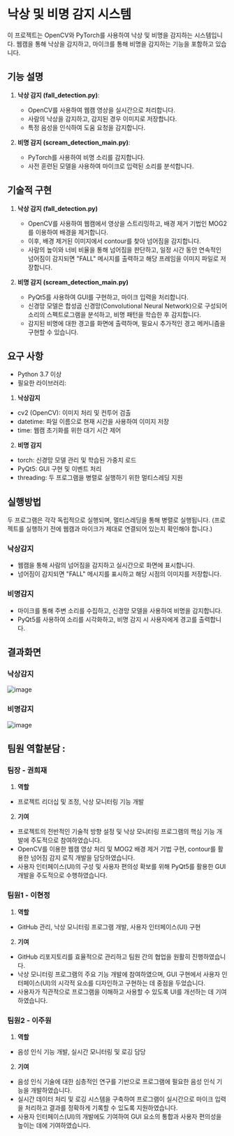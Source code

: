 # 낙상 및 비명 감지 시스템

이 프로젝트는 OpenCV와 PyTorch를 사용하여 낙상 및 비명을 감지하는 시스템입니다. 웹캠을 통해 낙상을 감지하고, 마이크를 통해 비명을 감지하는 기능을 포함하고 있습니다.

## 기능 설명

1. **낙상 감지 (fall_detection.py)**:
   - OpenCV를 사용하여 웹캠 영상을 실시간으로 처리합니다.
   - 사람의 낙상을 감지하고, 감지된 경우 이미지로 저장합니다.
   - 특정 음성을 인식하여 도움 요청을 감지합니다.

2. **비명 감지 (scream_detection_main.py)**:
   - PyTorch를 사용하여 비명 소리를 감지합니다.
   - 사전 훈련된 모델을 사용하여 마이크로 입력된 소리를 분석합니다.


## 기술적 구현

1. **낙상 감지 (fall_detection.py)**
   - OpenCV를 사용하여 웹캠에서 영상을 스트리밍하고, 배경 제거 기법인 MOG2를 이용하여 배경을 제거합니다.
   - 이후, 배경 제거된 이미지에서 contour를 찾아 넘어짐을 감지합니다.
   - 사람의 높이와 너비 비율을 통해 넘어짐을 판단하고, 일정 시간 동안 연속적인 넘어짐이 감지되면 "FALL" 메시지를 출력하고
     해당 프레임을 이미지 파일로 저장합니다.

2. **비명 감지 (scream_detection_main.py)**
   - PyQt5를 사용하여 GUI를 구현하고, 마이크 입력을 처리합니다.
   - 신경망 모델은 합성곱 신경망(Convolutional Neural Network)으로 구성되어 소리의 스펙트로그램을 분석하고,
     비명 패턴을 학습한 후 감지합니다.
   - 감지된 비명에 대한 경고를 화면에 출력하며, 필요시 추가적인 경고 메커니즘을 구현할 수 있습니다.

   
## 요구 사항
- Python 3.7 이상
- 필요한 라이브러리:

1. **낙상감지**
  - cv2 (OpenCV): 이미지 처리 및 컨투어 검출
  - datetime: 파일 이름으로 현재 시간을 사용하여 이미지 저장
  - time: 웹캠 초기화를 위한 대기 시간 제어

2. **비명 감지**
  - torch: 신경망 모델 관리 및 학습된 가중치 로드
  - PyQt5: GUI 구현 및 이벤트 처리
  - threading: 두 프로그램을 병렬로 실행하기 위한 멀티스레딩 지원


## 실행방법
두 프로그램은 각각 독립적으로 실행되며, 멀티스레딩을 통해 병렬로 실행됩니다.
(프로젝트를 실행하기 전에 웹캠과 마이크가 제대로 연결되어 있는지 확인해야 합니다.)
### 낙상감지
-  웹캠을 통해 사람의 넘어짐을 감지하고 실시간으로 화면에 표시합니다.
-  넘어짐이 감지되면 "FALL" 메시지를 표시하고 해당 시점의 이미지를 저장합니다.
### 비명감지
- 마이크를 통해 주변 소리를 수집하고, 신경망 모델을 사용하여 비명을 감지합니다.
- PyQt5를 사용하여 소리를 시각화하고, 비명 감지 시 사용자에게 경고를 출력합니다.

## 결과화면
### 낙상감지
![image](https://github.com/hyhy-j/opensource_final/assets/141477787/d5feea9c-6d92-49ef-8d3b-a035bef0b843)
### 비명감지
![image](https://github.com/hyhy-j/opensource_final/assets/141477787/46fe5e55-cdc3-4c20-a89c-79d349adeba1)


## 팀원 역할분담 :

### 팀장 - 권희재
1. **역할**
 - 프로젝트 리더십 및 조정, 낙상 모니터링 기능 개발
2. **기여**
- 프로젝트의 전반적인 기술적 방향 설정 및 낙상 모니터링 프로그램의 핵심 기능 개발에 주도적으로 참여하였습니다.
- OpenCV를 이용한 웹캠 영상 처리 및 MOG2 배경 제거 기법 구현, contour를 활용한 넘어짐 감지 로직 개발을 담당하였습니다. 
- 사용자 인터페이스(UI)의 구성 및 사용자 편의성 확보를 위해 PyQt5를 활용한 GUI 개발을 주도적으로 수행하였습니다.
  
### 팀원1 - 이현정
1. **역할**
 - GitHub 관리, 낙상 모니터링 프로그램 개발, 사용자 인터페이스(UI) 구현
2. **기여**
 - GitHub 리포지토리를 효율적으로 관리하고 팀원 간의 협업을 원활히 진행하였습니다.
 - 낙상 모니터링 프로그램의 주요 기능 개발에 참여하였으며, GUI 구현에서 사용자 인터페이스(UI)의 시각적 요소를 디자인하고 구현하는 데 중점을 두었습니다.
 - 사용자가 직관적으로 프로그램을 이해하고 사용할 수 있도록 UI를 개선하는 데 기여하였습니다.
   
### 팀원2 - 이주원
1. **역할**
 - 음성 인식 기능 개발, 실시간 모니터링 및 로깅 담당
2. **기여**
 - 음성 인식 기술에 대한 심층적인 연구를 기반으로 프로그램에 필요한 음성 인식 기능을 개발하였습니다.
 - 실시간 데이터 처리 및 로깅 시스템을 구축하여 프로그램이 실시간으로 마이크 입력을 처리하고 결과를 정확하게 기록할 수 있도록 지원하였습니다.
 - 사용자 인터페이스(UI)의 개발에도 기여하여 GUI 요소의 통합과 사용자 편의성을 높이는 데에 기여하였습니다.   



